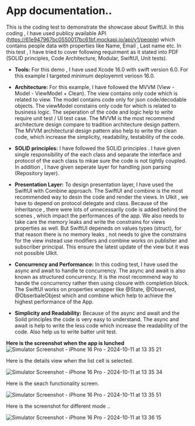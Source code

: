 # App documentation.. 
This is the coding test to demonstrate the showcase about SwiftUI. In this coding , I have used publicy available API (https://61e947967bc0550017bc61bf.mockapi.io/api/v1/people) which contains people data with properties like Name, Email , Last name etc. In this test , I have tried to cover following requirment as it stated into PDF (SOLID principles, Code Architecture, Modular, SwiftUI, Unit tests).

* **Tools:** For this demo , I have used Xcode 16.0 with swift version 6.0. For this example I targeted minimum deployemnt veriosn 16.0.

* **Architecture:** For this example, I have followed the MVVM (View - Model - ViewModel + Clean). The view contains only code which is related to view. The model contains code only for json code/decodable objects. The viewModel constains only code for which is related to business logic. The seperation of the code and logic  help to write require unit test / UI test case. The MVVM is the most recommend architecture design compare to tradition architecture design pattern. The MVVM architectural design pattern also help to write the clean code, which increase the simplicity, readability, testability of the code.  

* **SOLID principles:** I have followed the SOLID principles . I have given single responsibility of the each class and separate the interface and protocol of the each class to mkae sure the code is not tightly coupled. In addition , I have given seperate layer for handling json parsing (Repository layer).

* **Presentation Layer:** To design presentation layer, I have used the SwiftUI with Combine approach. The SwiftUI and combine is the most recommended way to desin the code and render the views. In UIkit , we have to depend on protocol delegate and class. Because of the inheritance , there were lots of unnecessarily code is added behind the scenes , which impact the performances of the app. We also needs to take care the memory leaks and write the constrains for views properties as well. But SwiftUI depeneds on values types (struct), for that reason there is no memory leaks , not needs to give the constrains for the view instead use modifiers and combine works on publisher and subscriber principal. This ensure the latest update of the view but it was not possible UIkit.

* **Concurrency and Performance:** In this coding test, I have used the async and await to handle te concurrency. The async and await is also known as structured concurrency. It is the most recommend way to hande the concurrency rather then using closure with completion block. The SwiftUI works on properties wrapper like @State, @Observed, @ObserbaleObjest which and combine which help to achieve the highest performance of the App.

* **Simplicity and Readability:** Because of the async and await and the Soild principles  the code is very easy to understand. The async and await is help to write the less code which increase the readability of the code. Also help us to write batter unit test.

**Here is the screenshot when the app is lunched**
![Simulator Screenshot - iPhone 16 Pro - 2024-10-11 at 13 35 21](https://github.com/user-attachments/assets/f260c6e7-9c64-4bdc-85fd-e46316a47012)

Here is the details view when the list cell is selected.

![Simulator Screenshot - iPhone 16 Pro - 2024-10-11 at 13 35 34](https://github.com/user-attachments/assets/96ba4d0e-cc6a-48e2-82b3-09881a87a7c5)

Here is the seach functionality screen.

![Simulator Screenshot - iPhone 16 Pro - 2024-10-11 at 13 35 51](https://github.com/user-attachments/assets/145f03b6-a6db-47f7-ab2b-37f13501f249)

Here is the screenshot for different mode ..

![Simulator Screenshot - iPhone 16 Pro - 2024-10-11 at 13 36 15](https://github.com/user-attachments/assets/33087dc6-e762-4666-a669-c1ab7765c9bc)



